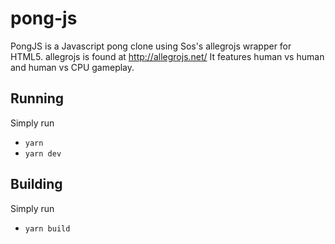 # pong-js

PongJS is a Javascript pong clone using Sos's allegrojs wrapper for HTML5.
allegrojs is found at http://allegrojs.net/
It features human vs human and human vs CPU gameplay.

## Running

Simply run

- `yarn`
- `yarn dev`

## Building

Simply run

- `yarn build`
